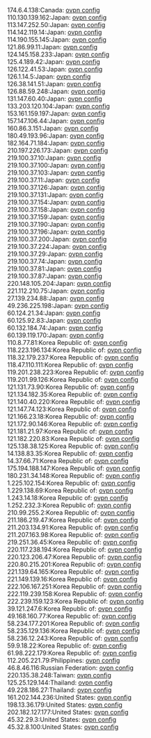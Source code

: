 174.6.4.138:Canada: [ovpn config](vpn/174_6_4_138.ovpn)  
110.130.139.162:Japan: [ovpn config](vpn/110_130_139_162.ovpn)  
113.147.252.50:Japan: [ovpn config](vpn/113_147_252_50.ovpn)  
114.142.119.14:Japan: [ovpn config](vpn/114_142_119_14.ovpn)  
114.190.155.145:Japan: [ovpn config](vpn/114_190_155_145.ovpn)  
121.86.99.11:Japan: [ovpn config](vpn/121_86_99_11.ovpn)  
124.145.158.233:Japan: [ovpn config](vpn/124_145_158_233.ovpn)  
125.4.189.42:Japan: [ovpn config](vpn/125_4_189_42.ovpn)  
126.122.41.53:Japan: [ovpn config](vpn/126_122_41_53.ovpn)  
126.1.14.5:Japan: [ovpn config](vpn/126_1_14_5.ovpn)  
126.38.141.51:Japan: [ovpn config](vpn/126_38_141_51.ovpn)  
126.88.59.248:Japan: [ovpn config](vpn/126_88_59_248.ovpn)  
131.147.60.40:Japan: [ovpn config](vpn/131_147_60_40.ovpn)  
133.203.120.104:Japan: [ovpn config](vpn/133_203_120_104.ovpn)  
153.161.159.197:Japan: [ovpn config](vpn/153_161_159_197.ovpn)  
157.147.106.44:Japan: [ovpn config](vpn/157_147_106_44.ovpn)  
160.86.3.151:Japan: [ovpn config](vpn/160_86_3_151.ovpn)  
180.49.193.96:Japan: [ovpn config](vpn/180_49_193_96.ovpn)  
182.164.71.184:Japan: [ovpn config](vpn/182_164_71_184.ovpn)  
210.197.226.173:Japan: [ovpn config](vpn/210_197_226_173.ovpn)  
219.100.37.10:Japan: [ovpn config](vpn/219_100_37_10.ovpn)  
219.100.37.100:Japan: [ovpn config](vpn/219_100_37_100.ovpn)  
219.100.37.103:Japan: [ovpn config](vpn/219_100_37_103.ovpn)  
219.100.37.11:Japan: [ovpn config](vpn/219_100_37_11.ovpn)  
219.100.37.126:Japan: [ovpn config](vpn/219_100_37_126.ovpn)  
219.100.37.131:Japan: [ovpn config](vpn/219_100_37_131.ovpn)  
219.100.37.154:Japan: [ovpn config](vpn/219_100_37_154.ovpn)  
219.100.37.158:Japan: [ovpn config](vpn/219_100_37_158.ovpn)  
219.100.37.159:Japan: [ovpn config](vpn/219_100_37_159.ovpn)  
219.100.37.190:Japan: [ovpn config](vpn/219_100_37_190.ovpn)  
219.100.37.196:Japan: [ovpn config](vpn/219_100_37_196.ovpn)  
219.100.37.200:Japan: [ovpn config](vpn/219_100_37_200.ovpn)  
219.100.37.224:Japan: [ovpn config](vpn/219_100_37_224.ovpn)  
219.100.37.29:Japan: [ovpn config](vpn/219_100_37_29.ovpn)  
219.100.37.74:Japan: [ovpn config](vpn/219_100_37_74.ovpn)  
219.100.37.81:Japan: [ovpn config](vpn/219_100_37_81.ovpn)  
219.100.37.87:Japan: [ovpn config](vpn/219_100_37_87.ovpn)  
220.148.105.204:Japan: [ovpn config](vpn/220_148_105_204.ovpn)  
221.112.210.75:Japan: [ovpn config](vpn/221_112_210_75.ovpn)  
27.139.234.88:Japan: [ovpn config](vpn/27_139_234_88.ovpn)  
49.236.225.198:Japan: [ovpn config](vpn/49_236_225_198.ovpn)  
60.124.21.34:Japan: [ovpn config](vpn/60_124_21_34.ovpn)  
60.125.92.83:Japan: [ovpn config](vpn/60_125_92_83.ovpn)  
60.132.184.74:Japan: [ovpn config](vpn/60_132_184_74.ovpn)  
60.139.119.170:Japan: [ovpn config](vpn/60_139_119_170.ovpn)  
110.8.77.81:Korea Republic of: [ovpn config](vpn/110_8_77_81.ovpn)  
118.223.196.134:Korea Republic of: [ovpn config](vpn/118_223_196_134.ovpn)  
118.32.179.237:Korea Republic of: [ovpn config](vpn/118_32_179_237.ovpn)  
118.47.110.111:Korea Republic of: [ovpn config](vpn/118_47_110_111.ovpn)  
119.201.238.223:Korea Republic of: [ovpn config](vpn/119_201_238_223.ovpn)  
119.201.99.126:Korea Republic of: [ovpn config](vpn/119_201_99_126.ovpn)  
121.131.73.90:Korea Republic of: [ovpn config](vpn/121_131_73_90.ovpn)  
121.134.182.35:Korea Republic of: [ovpn config](vpn/121_134_182_35.ovpn)  
121.140.40.220:Korea Republic of: [ovpn config](vpn/121_140_40_220.ovpn)  
121.147.74.123:Korea Republic of: [ovpn config](vpn/121_147_74_123.ovpn)  
121.166.23.18:Korea Republic of: [ovpn config](vpn/121_166_23_18.ovpn)  
121.172.90.146:Korea Republic of: [ovpn config](vpn/121_172_90_146.ovpn)  
121.181.21.97:Korea Republic of: [ovpn config](vpn/121_181_21_97.ovpn)  
121.182.220.83:Korea Republic of: [ovpn config](vpn/121_182_220_83.ovpn)  
125.138.38.125:Korea Republic of: [ovpn config](vpn/125_138_38_125.ovpn)  
14.138.83.35:Korea Republic of: [ovpn config](vpn/14_138_83_35.ovpn)  
14.37.66.71:Korea Republic of: [ovpn config](vpn/14_37_66_71.ovpn)  
175.194.188.147:Korea Republic of: [ovpn config](vpn/175_194_188_147.ovpn)  
180.231.34.148:Korea Republic of: [ovpn config](vpn/180_231_34_148.ovpn)  
1.225.102.154:Korea Republic of: [ovpn config](vpn/1_225_102_154.ovpn)  
1.229.138.69:Korea Republic of: [ovpn config](vpn/1_229_138_69.ovpn)  
1.243.14.18:Korea Republic of: [ovpn config](vpn/1_243_14_18.ovpn)  
1.252.232.3:Korea Republic of: [ovpn config](vpn/1_252_232_3.ovpn)  
210.99.255.2:Korea Republic of: [ovpn config](vpn/210_99_255_2.ovpn)  
211.186.219.47:Korea Republic of: [ovpn config](vpn/211_186_219_47.ovpn)  
211.203.134.91:Korea Republic of: [ovpn config](vpn/211_203_134_91.ovpn)  
211.207.163.98:Korea Republic of: [ovpn config](vpn/211_207_163_98.ovpn)  
219.251.36.45:Korea Republic of: [ovpn config](vpn/219_251_36_45.ovpn)  
220.117.238.194:Korea Republic of: [ovpn config](vpn/220_117_238_194.ovpn)  
220.123.206.47:Korea Republic of: [ovpn config](vpn/220_123_206_47.ovpn)  
220.80.215.201:Korea Republic of: [ovpn config](vpn/220_80_215_201.ovpn)  
221.139.64.165:Korea Republic of: [ovpn config](vpn/221_139_64_165.ovpn)  
221.149.139.16:Korea Republic of: [ovpn config](vpn/221_149_139_16.ovpn)  
222.106.167.251:Korea Republic of: [ovpn config](vpn/222_106_167_251.ovpn)  
222.119.239.158:Korea Republic of: [ovpn config](vpn/222_119_239_158.ovpn)  
222.239.159.123:Korea Republic of: [ovpn config](vpn/222_239_159_123.ovpn)  
39.121.247.6:Korea Republic of: [ovpn config](vpn/39_121_247_6.ovpn)  
49.168.160.77:Korea Republic of: [ovpn config](vpn/49_168_160_77.ovpn)  
58.234.177.201:Korea Republic of: [ovpn config](vpn/58_234_177_201.ovpn)  
58.235.129.136:Korea Republic of: [ovpn config](vpn/58_235_129_136.ovpn)  
58.236.12.243:Korea Republic of: [ovpn config](vpn/58_236_12_243.ovpn)  
59.9.18.22:Korea Republic of: [ovpn config](vpn/59_9_18_22.ovpn)  
61.98.222.179:Korea Republic of: [ovpn config](vpn/61_98_222_179.ovpn)  
112.205.221.79:Philippines: [ovpn config](vpn/112_205_221_79.ovpn)  
46.8.46.116:Russian Federation: [ovpn config](vpn/46_8_46_116.ovpn)  
220.135.38.248:Taiwan: [ovpn config](vpn/220_135_38_248.ovpn)  
125.25.129.144:Thailand: [ovpn config](vpn/125_25_129_144.ovpn)  
49.228.186.27:Thailand: [ovpn config](vpn/49_228_186_27.ovpn)  
161.202.144.236:United States: [ovpn config](vpn/161_202_144_236.ovpn)  
198.13.36.179:United States: [ovpn config](vpn/198_13_36_179.ovpn)  
202.182.127.177:United States: [ovpn config](vpn/202_182_127_177.ovpn)  
45.32.29.3:United States: [ovpn config](vpn/45_32_29_3.ovpn)  
45.32.8.100:United States: [ovpn config](vpn/45_32_8_100.ovpn)  
